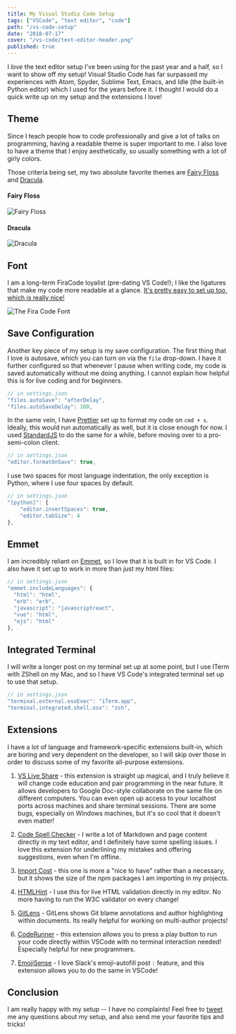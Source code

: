 ```yaml
---
title: My Visual Studio Code Setup
tags: ["VSCode", "text editor", "code"]
path: "/vs-code-setup"
date: "2018-07-17"
cover: "/vs-code/text-editor-header.png"
published: true
---
```


I _love_ the text editor setup I've been using for the past year and a half, so I want to show off my setup! Visual Studio Code has far surpassed my experiences with Atom, Spyder, Sublime Text, Emacs, and Idle (the built-in Python editor) which I used for the years before it. I thought I would do a quick write up on my setup and the extensions I love!

## Theme

Since I teach people how to code professionally and give a lot of talks on programming, having a readable theme is super important to me. I also love to have a theme that I enjoy aesthetically, so usually something with a lot of girly colors.

Those criteria being set, my two absolute favorite themes are [Fairy Floss](https://marketplace.visualstudio.com/items?itemName=nopjmp.fairyfloss) and [Dracula](https://draculatheme.com/visual-studio-code/).

#### Fairy Floss

![Fairy Floss](/vs-code/fairy-floss.png)

#### Dracula

![Dracula](/vs-code/dracula.png)

## Font

I am a long-term FiraCode loyalist (pre-dating VS Code!); I like the ligatures that make my code more readable at a glance. [It's pretty easy to set up too, which is really nice!](https://github.com/tonsky/FiraCode/wiki/VS-Code-Instructions)

![The Fira Code Font](/vs-code/fira-code.png)

## Save Configuration

Another key piece of my setup is my save configuration. The first thing that I love is autosave, which you can turn on via the `file` drop-down. I have it further configured so that whenever I pause when writing code, my code is saved automatically without me doing anything. I cannot explain how helpful this is for live coding and for beginners.

```js
// in settings.json
"files.autoSave": "afterDelay",
"files.autoSaveDelay": 100,
```

In the same vein, I have [Prettier](https://github.com/prettier/prettier-vscode) set up to format my code on `cmd + s`. Ideally, this would run automatically as well, but it is close enough for now. I used [StandardJS](https://github.com/standard/vscode-standardjs) to do the same for a while, before moving over to a pro-semi-colon client.

```js
// in settings.json
"editor.formatOnSave": true,
```

I use two spaces for most language indentation, the only exception is Python, where I use four spaces by default.

```js
// in settings.json
"[python]": {
    "editor.insertSpaces": true,
    "editor.tabSize": 4
},
```

## Emmet

I am incredibly reliant on [Emmet](https://emmet.io/), so I love that it is built in for VS Code. I also have it set up to work in more than just my html files:

```js
// in settings.json
"emmet.includeLanguages": {
  "html": "html",
  "erb": "erb",
  "javascript": "javascriptreact",
  "vue": "html",
  "ejs": "html"
},
```

## Integrated Terminal

I will write a longer post on my terminal set up at some point, but I use ITerm with ZShell on my Mac, and so I have VS Code's integrated terminal set up to use that setup.

```js
// in settings.json
"terminal.external.osxExec": "iTerm.app",
"terminal.integrated.shell.osx": "zsh",
```

## Extensions

I have a lot of language and framework-specific extensions built-in, which are boring and very dependent on the developer, so I will skip over those in order to discuss some of my favorite all-purpose extensions.

1.  [VS Live Share](https://marketplace.visualstudio.com/items?itemName=MS-vsliveshare.vsliveshare) - this extension is straight up magical, and I truly believe it will change code education and pair programming in the near future. It allows developers to Google Doc-style collaborate on the same file on different computers. You can even open up access to your localhost ports across machines and share terminal sessions. There are some bugs, especially on Windows machines, but it's so cool that it doesn't even matter!

1.  [Code Spell Checker](https://marketplace.visualstudio.com/items?itemName=streetsidesoftware.code-spell-checker) - I write a lot of Markdown and page content directly in my text editor, and I definitely have some spelling issues. I love this extension for underlining my mistakes and offering suggestions, even when I'm offline.

1.  [Import Cost](https://marketplace.visualstudio.com/items?itemName=wix.vscode-import-cost) - this one is more a "nice to have" rather than a necessary, but it shows the size of the npm packages I am importing in my projects.

1.  [HTMLHint](https://marketplace.visualstudio.com/items?itemName=mkaufman.HTMLHint) - I use this for live HTML validation directly in my editor. No more having to run the W3C validator on every change!

1.  [GitLens](https://marketplace.visualstudio.com/items?itemName=eamodio.gitlens) - GitLens shows Git blame annotations and author highlighting within documents. Its really helpful for working on multi-author projects!

1.  [CodeRunner](https://marketplace.visualstudio.com/items?itemName=formulahendry.code-runner) - this extension allows you to press a play button to run your code directly within VSCode with no terminal interaction needed! Especially helpful for new programmers.

1.  [EmojiSense](https://marketplace.visualstudio.com/items?itemName=bierner.emojisense) - I love Slack's emoji-autofill post `:` feature, and this extension allows you to do the same in VSCode!

## Conclusion

I am really happy with my setup -- I have no complaints! Feel free to [tweet](https://twitter.com/aspittel) me any questions about my setup, and also send me your favorite tips and tricks!
